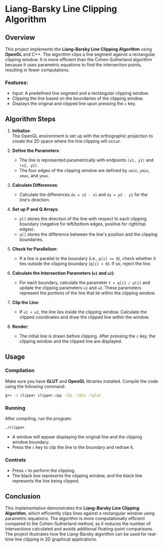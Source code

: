 # Liang-Barsky Line Clipping Algorithm

## Overview

This project implements the **Liang-Barsky Line Clipping Algorithm** using **OpenGL** and C++. The algorithm clips a line segment against a rectangular clipping window. It is more efficient than the Cohen-Sutherland algorithm because it uses parametric equations to find the intersection points, resulting in fewer computations.

### Features:
- Input: A predefined line segment and a rectangular clipping window.
- Clipping the line based on the boundaries of the clipping window.
- Displays the original and clipped line upon pressing the `c` key.

## Algorithm Steps

1. **Initialize**:  
   The OpenGL environment is set up with the orthographic projection to create the 2D space where the line clipping will occur.

2. **Define the Parameters**:
   - The line is represented parametrically with endpoints `(x1, y1)` and `(x2, y2)`.
   - The four edges of the clipping window are defined by `xmin`, `ymin`, `xmax`, and `ymax`.

3. **Calculate Differences**:
   - Calculate the differences `dx = x2 - x1` and `dy = y2 - y1` for the line's direction.
   
4. **Set up P and Q Arrays**:
   - `p[]` stores the direction of the line with respect to each clipping boundary (negative for left/bottom edges, positive for right/top edges).
   - `q[]` stores the difference between the line's position and the clipping boundaries.
   
5. **Check for Parallelism**:
   - If a line is parallel to the boundary (i.e., `p[i] == 0`), check whether it lies outside the clipping boundary (`q[i] < 0`). If so, reject the line.

6. **Calculate the Intersection Parameters (`u1` and `u2`)**:
   - For each boundary, calculate the parameter `t = q[i] / p[i]` and update the clipping parameters `u1` and `u2`. These parameters represent the portions of the line that lie within the clipping window.

7. **Clip the Line**:
   - If `u1 < u2`, the line lies inside the clipping window. Calculate the clipped coordinates and draw the clipped line within the window.

8. **Render**:
   - The initial line is drawn before clipping. After pressing the `c` key, the clipping window and the clipped line are displayed.

## Usage

### Compilation

Make sure you have **GLUT** and **OpenGL** libraries installed. Compile the code using the following command:

```bash
g++ -o clipper clipper.cpp -lGL -lGLU -lglut
```

### Running

After compiling, run the program:

```bash
./clipper
```

- A window will appear displaying the original line and the clipping window boundary.
- Press the `c` key to clip the line to the boundary and redraw it.

### Controls
- Press `c` to perform the clipping.
- The black box represents the clipping window, and the black line represents the line being clipped.

## Conclusion

This implementation demonstrates the **Liang-Barsky Line Clipping Algorithm**, which efficiently clips lines against a rectangular window using parametric equations. The algorithm is more computationally efficient compared to the Cohen-Sutherland method, as it reduces the number of intersections calculated and avoids additional floating-point comparisons. The project illustrates how the Liang-Barsky algorithm can be used for real-time line clipping in 2D graphical applications.
